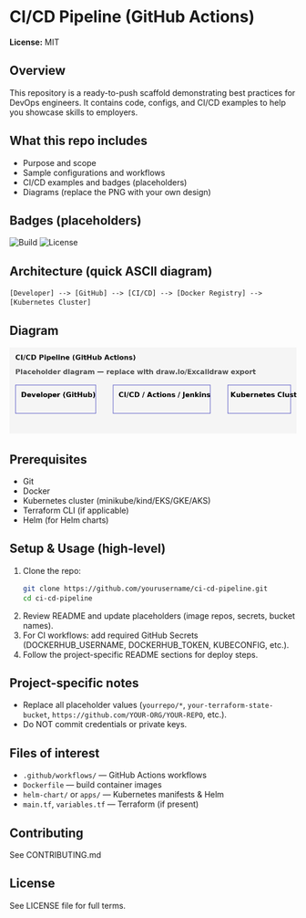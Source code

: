 # CI/CD Pipeline (GitHub Actions)

**License:** MIT

## Overview
This repository is a ready-to-push scaffold demonstrating best practices for DevOps engineers.
It contains code, configs, and CI/CD examples to help you showcase skills to employers.

## What this repo includes
- Purpose and scope
- Sample configurations and workflows
- CI/CD examples and badges (placeholders)
- Diagrams (replace the PNG with your own design)

## Badges (placeholders)
![Build](https://img.shields.io/badge/build-passing-brightgreen)
![License](https://img.shields.io/badge/license-MIT-blue)

## Architecture (quick ASCII diagram)
```
[Developer] --> [GitHub] --> [CI/CD] --> [Docker Registry] --> [Kubernetes Cluster]
```

## Diagram
![diagram](diagram.png)

## Prerequisites
- Git
- Docker
- Kubernetes cluster (minikube/kind/EKS/GKE/AKS)
- Terraform CLI (if applicable)
- Helm (for Helm charts)

## Setup & Usage (high-level)
1. Clone the repo:
   ```bash
   git clone https://github.com/yourusername/ci-cd-pipeline.git
   cd ci-cd-pipeline
   ```
2. Review README and update placeholders (image repos, secrets, bucket names).
3. For CI workflows: add required GitHub Secrets (DOCKERHUB_USERNAME, DOCKERHUB_TOKEN, KUBECONFIG, etc.).
4. Follow the project-specific README sections for deploy steps.

## Project-specific notes
- Replace all placeholder values (`yourrepo/*`, `your-terraform-state-bucket`, `https://github.com/YOUR-ORG/YOUR-REPO`, etc.).
- Do NOT commit credentials or private keys.

## Files of interest
- `.github/workflows/` — GitHub Actions workflows
- `Dockerfile` — build container images
- `helm-chart/` or `apps/` — Kubernetes manifests & Helm
- `main.tf`, `variables.tf` — Terraform (if present)

## Contributing
See CONTRIBUTING.md

## License
See LICENSE file for full terms.
